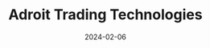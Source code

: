 ---  
layout: startup_page  
title: "Adroit Trading Technologies"  
id: "adroittt.com"  
permalink: "/adroittradingtechnologiesadroittt.com02062024/"  
website: "https://www.adroit-tt.com/"  
funding_round: "Series A"  
funding_amount: "$15M"  
investors: "Centana Growth Partners"  
about: "Adroit Trading Technologies provides a comprehensive execution management system (EMS) for buy-side desks focused on fixed-income cash and derivatives. Its all-in-one tool integrates with various trading venues and data sources, offering a single access point for execution, data, and analytics. This empowers traders to enhance operational efficiency and decision-making."  
markets: "Fintech, Financial Technology, Financial Services"  
hq: "Stamford, Connecticut, United States"  
founded_year: "2014"  
linkedin: "https://www.linkedin.com/company/adroit-trading-technologies"  
twitter: ""  
instagram: ""  
facebook: ""  
crunchbase: ""  
pitchbook: "https://pitchbook.com/profiles/company/157441-51"  

date_display: "06-Feb-2024"  
date: "2024-02-06"

# SEO Optimization  
meta_title: "Adroit Trading Technologies - Series A Funding ($15M)"  
meta_description: "Adroit Trading Technologies, Adroit Trading Technologies provides a comprehensive execution management system (EMS) for buy-side desks focused on fixed-income cash and derivatives..."  
meta_keywords: "Adroit Trading Technologies, Fintech, Financial Technology, Financial Services, Series A funding"  
canonical_url: "https://startup.projectstartups.com/adroittradingtechnologiesadroittt.com02062024/"  
---